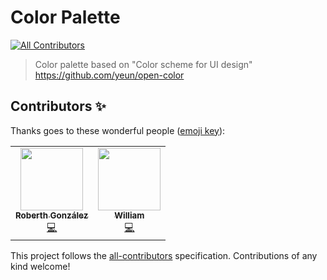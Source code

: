 # Color Palette
<!-- ALL-CONTRIBUTORS-BADGE:START - Do not remove or modify this section -->
[![All Contributors](https://img.shields.io/badge/all_contributors-2-orange.svg?style=flat-square)](#contributors-)
<!-- ALL-CONTRIBUTORS-BADGE:END -->

> Color palette based on "Color scheme for UI design" https://github.com/yeun/open-color

## Contributors ✨

Thanks goes to these wonderful people ([emoji key](https://allcontributors.org/docs/en/emoji-key)):

<!-- ALL-CONTRIBUTORS-LIST:START - Do not remove or modify this section -->
<!-- prettier-ignore-start -->
<!-- markdownlint-disable -->
<table>
  <tr>
    <td align="center"><a href="https://github.com/rxb3rth"><img src="https://avatars0.githubusercontent.com/u/30651910?v=4" width="100px;" alt=""/><br /><sub><b>Roberth González</b></sub></a><br /><a href="https://github.com/rxb3rth/color-palette/commits?author=rxb3rth" title="Code">💻</a></td>
    <td align="center"><a href="https://github.com/William-Schutte"><img src="https://avatars1.githubusercontent.com/u/59342351?v=4" width="100px;" alt=""/><br /><sub><b>William</b></sub></a><br /><a href="https://github.com/rxb3rth/color-palette/commits?author=William-Schutte" title="Code">💻</a></td>
  </tr>
</table>

<!-- markdownlint-enable -->
<!-- prettier-ignore-end -->
<!-- ALL-CONTRIBUTORS-LIST:END -->

This project follows the [all-contributors](https://github.com/all-contributors/all-contributors) specification. Contributions of any kind welcome!